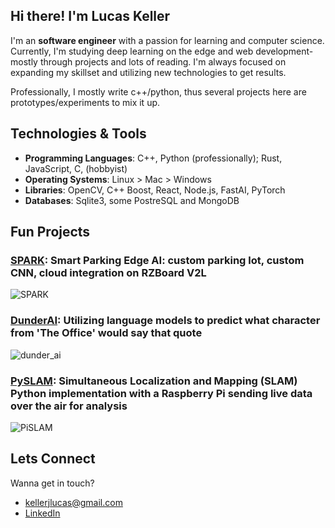 ## Hi there! I'm Lucas Keller

I'm an **software engineer** with a passion for learning and computer science. Currently, I'm studying deep learning on the edge and web development- mostly through projects and lots of reading. I'm always focused on expanding my skillset and utilizing new technologies to get results.

Professionally, I mostly write c++/python, thus several projects here are prototypes/experiments to mix it up.

## Technologies & Tools
- **Programming Languages**: C++, Python (professionally); Rust, JavaScript, C, (hobbyist)
- **Operating Systems**: Linux > Mac > Windows
- **Libraries**: OpenCV, C++ Boost, React, Node.js, FastAI, PyTorch
- **Databases**: Sqlite3, some PostreSQL and MongoDB

## Fun Projects
### [SPARK](https://github.com/ljkeller/SPARK): Smart Parking Edge AI: custom parking lot, custom CNN, cloud integration on RZBoard V2L
![SPARK](https://github.com/ljkeller/ljkeller/assets/44109284/c2800f4b-76ab-4dce-8e4d-58e3937fc11d)

### [DunderAI](https://github.com/ljkeller/DunderQueryin): Utilizing language models to predict what character from 'The Office' would say that quote
![dunder_ai](https://github.com/ljkeller/ljkeller/assets/44109284/59f9f189-c86f-4328-949c-cfb9a26d8d25)

### [PySLAM](https://github.com/ljkeller/PySlam): Simultaneous Localization and Mapping (SLAM) Python implementation with a Raspberry Pi sending live data over the air for analysis
![PiSLAM](https://user-images.githubusercontent.com/44109284/227739106-395a98ed-5f8d-4a81-9826-ae7ba09929e0.png)

## Lets Connect
Wanna get in touch?
- kellerjlucas@gmail.com
- [LinkedIn](https://www.linkedin.com/in/lucas-j-keller/)
